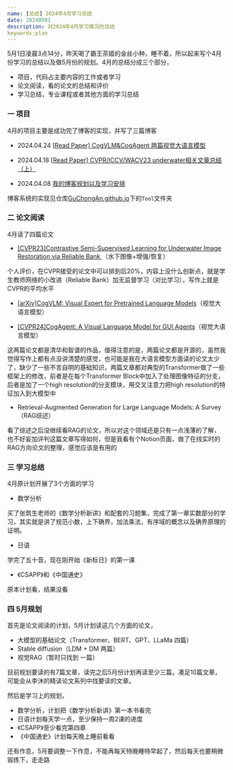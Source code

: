 ```yaml
---
name: [总结] 2024年4月学习总结
date: 20240501
description: 对2024年4月学习情况的总结
keywords:plan
---
```


5月1日凌晨3点14分，昨天喝了霸王茶姬的金丝小种，睡不着，所以起来写个4月份学习的总结以及做5月份的规划。4月的总结分成三个部分，

- 项目，代码占主要内容的工作或者学习
- 论文阅读，看的论文的总结和评价
- 学习总结，专业课程或者其他方面的学习总结

### 一 项目

4月的项目主要是成功完了博客的实现，并写了三篇博客

- 2024.04.24  [[Read Paper\] CogVLM&CogAgent 两篇视觉大语言模型](http://guchongan.github.io/2024/CogModel)

- 2024.04.18  [[Read Paper\] CVPR/ICCV/WACV23 underwater相关文章总结（上）](http://guchongan.github.io/2024/CVPR-ICCV-underwater) 

- 2024.04.08 [我的博客规划以及学习安排](http://guchongan.github.io/2024/myBlogPlan) 

博客系统的实现见仓库[GuChongAn.github.io](https://github.com/GuChongAn/GuChongAn.github.io)下的`Tool`文件夹

### 二 论文阅读

4月读了四篇论文

- [[CVPR23]Contrastive Semi-Supervised Learning for Underwater Image Restoration via Reliable Bank ](https://openaccess.thecvf.com/content/CVPR2023/html/Huang_Contrastive_Semi-Supervised_Learning_for_Underwater_Image_Restoration_via_Reliable_Bank_CVPR_2023_paper.html)（水下图像+增强/恢复）

个人评价，在CVPR接受的论文中可以排到后20%，内容上没什么创新点，就是学生教师网络的小改进（Reliable Bank）加无监督学习（对比学习），写作上就是CVPR的平均水平

- [[arXiv]CogVLM: Visual Expert for Pretrained Language Models](https://arxiv.org/abs/2311.03079)（视觉大语言模型）

- [[CVPR24]CogAgent: A Visual Language Model for GUI Agents](https://arxiv.org/abs/2312.08914)（视觉大语言模型）

这两篇论文都是清华和智谱的作品，值得注意的是，两篇论文都是开源的，虽然我觉得写作上都有点没讲清楚的感觉，也可能是我在大语言模型方面读的论文太少了，缺少了一些不言自明的基础知识，两篇文章都对典型的Transformer做了一些框架上的修改，前者是在每个Transformer Block中加入了处理图像特征的分支，后者是加了一个high resolution的分支模块，用交叉注意力把high resolution的特征加入到大模型中

- Retrieval-Augmented Generation for Large Language Models: A Survey（RAG综述）

看了综述之后没继续看RAG的论文，所以对这个领域还是只有一点浅薄的了解，也不好妄加评判这篇文章写得如何，但是我看有个Notion页面，做了在线实时的RAG方向论文的整理，感觉应该是有用的

### 三 学习总结

4月原计划开展了3个方面的学习

- 数学分析

买了张筑生老师的《数学分析新讲》和配套的习题集，完成了第一章实数部分的学习，其实就是讲了规范小数，上下确界，加法乘法，有序域的概念以及确界原理的证明。

- 日语

学完了五十音，现在刚开始《新标日》的第一课

- 《CSAPP》和《中国通史》

原本计划看，结果没看

### 四 5月规划

首先是论文阅读的计划，5月计划读这几个方面的论文，

- 大模型的基础论文（Transformer、BERT、GPT、LLaMa 四篇）
- Stable diffusion（LDM + DM 两篇）
- 视觉RAG（暂时只找到 一篇）

目前规划要读的有7篇文章，读完之后5月份计划再读至少三篇，凑足10篇文章，可能会从李沐的精读论文系列中找要读的文章。

然后是学习上的规划，

- 数学分析，计划把《数学分析新讲》第一本书看完
- 日语计划每天学一点，至少保持一周2课的进度
- 《CSAPP》至少看完第四章
- 《中国通史》计划每天晚上睡前看看

还有作息，5月要调整一下作息，不能再每天特晚睡特早起了，然后每天也要稍微锻炼下，走走路

